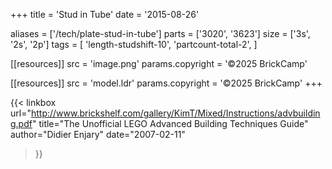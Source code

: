 +++
title = 'Stud in Tube'
date  = '2015-08-26'

aliases = ['/tech/plate-stud-in-tube']
parts = ['3020', '3623']
size  = ['3s', '2s', '2p']
tags  = [
  'length-studshift-10',
  'partcount-total-2',
]

[[resources]]
src              = 'image.png'
params.copyright = '©2025 BrickCamp'

[[resources]]
src              = 'model.ldr'
params.copyright = '©2025 BrickCamp'
+++

{{< linkbox
    url="http://www.brickshelf.com/gallery/KimT/Mixed/Instructions/advbuilding.pdf"
    title="The Unofficial LEGO Advanced Building Techniques Guide"
    author="Didier Enjary"
    date="2007-02-11"
>}}
